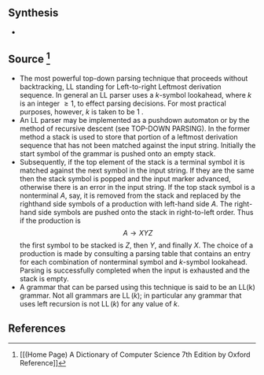 ## Synthesis
- 
## Source [^1]
- The most powerful top-down parsing technique that proceeds without backtracking, LL standing for Left-to-right Leftmost derivation sequence. In general an LL parser uses a $k$-symbol lookahead, where $k$ is an integer $\geq 1$, to effect parsing decisions. For most practical purposes, however, $k$ is taken to be 1 .
- An LL parser may be implemented as a pushdown automaton or by the method of recursive descent (see TOP-DOWN PARSING). In the former method a stack is used to store that portion of a leftmost derivation sequence that has not been matched against the input string. Initially the start symbol of the grammar is pushed onto an empty stack. 
- Subsequently, if the top element of the stack is a terminal symbol it is matched against the next symbol in the input string. If they are the same then the stack symbol is popped and the input marker advanced, otherwise there is an error in the input string. If the top stack symbol is a nonterminal $A$, say, it is removed from the stack and replaced by the righthand side symbols of a production with left-hand side $A$. The right-hand side symbols are pushed onto the stack in right-to-left order. Thus if the production is$$A \rightarrow X Y Z$$the first symbol to be stacked is $Z$, then $Y$, and finally $X$. The choice of a production is made by consulting a parsing table that contains an entry for each combination of nonterminal symbol and $k$-symbol lookahead. Parsing is successfully completed when the input is exhausted and the stack is empty.
- A grammar that can be parsed using this technique is said to be an LL(k) grammar. Not all grammars are $\operatorname{LL}(k)$; in particular any grammar that uses left recursion is not $\operatorname{LL}(k)$ for any value of $k$.
## References

[^1]: [[(Home Page) A Dictionary of Computer Science 7th Edition by Oxford Reference]]